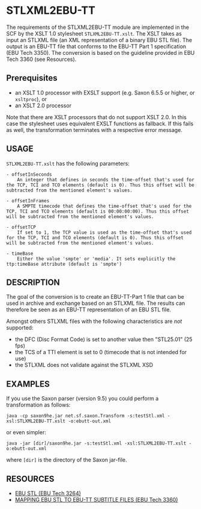 # STLXML2EBU-TT
The requirements of the STLXML2EBU-TT module are implemented in the SCF
by the XSLT 1.0 stylesheet `STLXML2EBU-TT.xslt`. The XSLT takes as input
an STLXML file (an XML representation of a binary EBU STL file). The
output is an EBU-TT file that conforms to the EBU-TT Part 1
specification (EBU Tech 3350). The conversion is based on the guideline
provided in EBU Tech 3360 (see Resources).

## Prerequisites
- an XSLT 1.0 processor with EXSLT support (e.g. Saxon 6.5.5 or higher, or `xsltproc`), or
- an XSLT 2.0 processor

Note that there are XSLT processors that do not support XSLT 2.0. In
this case the stylesheet uses equivalent EXSLT functions as fallback.
If this fails as well, the transformation terminates with a respective
error message.

## USAGE
`STLXML2EBU-TT.xslt` has the following parameters:

    - offsetInSeconds
        An integer that defines in seconds the time-offset that's used for the TCP, TCI and TCO elements (default is 0). Thus this offset will be subtracted from the mentioned element's values.

    - offsetInFrames
        A SMPTE timecode that defines the time-offset that's used for the TCP, TCI and TCO elements (default is 00:00:00:00). Thus this offset will be subtracted from the mentioned element's values.

    - offsetTCP
        If set to 1, the TCP value is used as the time-offset that's used for the TCP, TCI and TCO elements (default is 0). Thus this offset will be subtracted from the mentioned element's values.

    - timeBase
        Either the value 'smpte' or 'media'. It sets explicitly the ttp:timeBase attribute (default is 'smpte')


## DESCRIPTION
The goal of the conversion is to create an EBU-TT-Part 1 file that can
be used in archive and exchange based on an STLXML file. The results can
therefore be seen as an EBU-TT representation of an EBU STL file.

Amongst others STLXML files with the following characteristics are *not* supported:
* the DFC (Disc Format Code) is set to another value then "STL25.01" (25 fps)
* the TCS of a TTI element is set to 0 (timecode that is not intended for use)
* the STLXML does not validate against the STLXML XSD

## EXAMPLES
If you use the Saxon parser (version 9.5) you could perform a 
transformation as follows:

    java -cp saxon9he.jar net.sf.saxon.Transform -s:testStl.xml -xsl:STLXML2EBU-TT.xslt -o:ebutt-out.xml

or even simpler:

    java -jar [dir]/saxon9he.jar -s:testStl.xml -xsl:STLXML2EBU-TT.xslt -o:ebutt-out.xml

where `[dir]` is the directory of the Saxon jar-file.

## RESOURCES
* [EBU STL (EBU Tech 3264)](https://tech.ebu.ch/docs/tech/tech3264.pdf)
* [MAPPING EBU STL TO EBU-TT SUBTITLE FILES (EBU Tech 3360)](https://tech.ebu.ch/docs/tech/tech3360.pdf)
